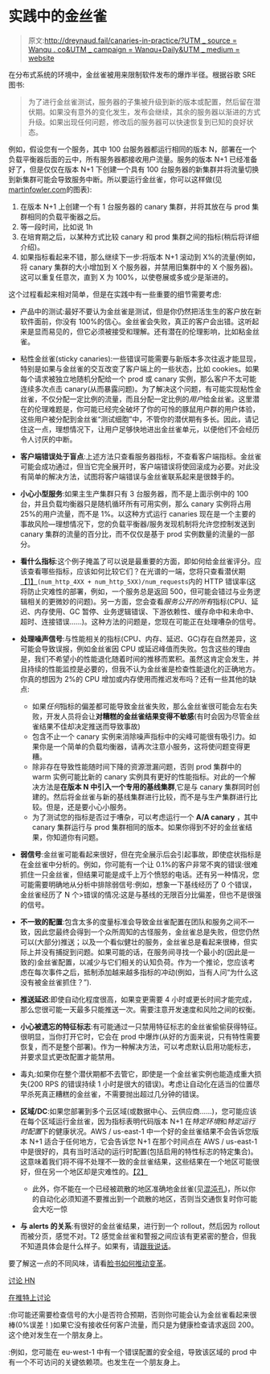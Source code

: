 # 实践中的金丝雀

> 原文:[http://dreynaud.fail/canaries-in-practice/?UTM _ source = Wanqu . co&UTM _ campaign = Wanqu+Daily&UTM _ medium = website](http://dreynaud.fail/canaries-in-practice/?utm_source=wanqu.co&utm_campaign=Wanqu+Daily&utm_medium=website)

在分布式系统的环境中，金丝雀被用来限制软件发布的爆炸半径。根据谷歌 SRE 图书:

> 为了进行金丝雀测试，服务器的子集被升级到新的版本或配置，然后留在潜伏期。如果没有意外的变化发生，发布会继续，其余的服务器以渐进的方式升级。如果出现任何问题，修改后的服务器可以快速恢复到已知的良好状态。

例如，假设您有一个服务，其中 100 台服务器都运行相同的版本 N，部署在一个负载平衡器后面的云中，所有服务器都接收用户流量。服务的版本 N+1 已经准备好了，但是仅仅在版本 N+1 下创建一个具有 100 台服务器的新集群并将流量切换到新集群可能会导致服务中断。所以要运行金丝雀，你可以这样做(见[martinfowler.com](https://martinfowler.com/bliki/CanaryRelease.html)的图表):

1.  在版本 N+1 上创建一个有 1 台服务器的 canary 集群，并将其放在与 prod 集群相同的负载平衡器之后。
2.  等一段时间，比如说 1h
3.  在培育期之后，以某种方式比较 canary 和 prod 集群之间的指标(稍后将详细介绍)。
4.  如果指标看起来不错，那么继续下一步:将版本 N+1 滚动到 X%的流量(例如，将 canary 集群的大小增加到 X 个服务器，并禁用旧集群中的 X 个服务器)。这可以重复任意次，直到 X 为 100%，以使卷展或多或少是渐进的。

这个过程看起来相对简单，但是在实践中有一些重要的细节需要考虑:

*   产品中的测试:最好不要认为金丝雀是测试，但是你仍然把活生生的客户放在新软件面前，你没有 100%的信心。金丝雀会失败，真正的客户会出错。这听起来是显而易见的，但它必须被接受和理解。还有潜在的伦理影响，比如粘金丝雀。

*   粘性金丝雀(sticky canaries):一些错误可能需要与新版本多次往返才能显现，特别是如果与金丝雀的交互改变了客户端上的一些状态，比如 cookies。如果每个请求被独立地随机分配给一个 prod 或 canary 实例，那么客户不太可能连续多次点击 canary(从而暴露问题)。为了解决这个问题，有可能实现粘性金丝雀，不仅分配一定比例的流量，而且分配一定比例的*用户*给金丝雀。这里潜在的伦理难题是，你可能已经完全破坏了你的可怜的豚鼠用户群的用户体验，这些用户被分配到金丝雀“测试细胞”中，不管你的潜伏期有多长。因此，请记住这一点，理想情况下，让用户足够快地进出金丝雀单元，以便他们不会经历令人讨厌的中断。

*   **客户端错误处于盲点**:上述方法只查看服务器指标，不查看客户端指标。金丝雀可能会成功通过，但当它完全展开时，客户端错误将使回滚成为必要。对此没有简单的解决方法，试图将客户端错误与金丝雀联系起来是很棘手的。

*   **小心小型服务**:如果主生产集群只有 3 台服务器，而不是上面示例中的 100 台，并且负载均衡器只是随机循环所有可用实例，那么 canary 实例将占用 25%的用户流量，而不是 1%。以这种方式运行 canaries 现在是一个主要的事故风险—理想情况下，您的负载平衡器/服务发现机制将允许您控制发送到 canary 集群的流量的百分比，而不仅仅是基于 prod 实例数量的流量的一部分。

*   **看什么指标**:这个例子掩盖了可以说是最重要的方面，即如何给金丝雀评分。应该查看哪些指标，应该如何比较它们？在光谱的一端，您将只查看潜伏期[【1】](#footnote1)`(num_http_4XX + num_http_5XX)/num_requests`内的 HTTP 错误率(这将防止灾难性的部署，例如，一个服务总是返回 500，但可能会错过与业务逻辑相关的更微妙的问题)。另一方面，您会查看*服务公开的所有*指标(CPU、延迟、内存使用、GC 暂停、业务逻辑错误、下游依赖性、缓存命中和未命中、超时、连接错误……)。这种方法的问题是，您现在可能正在处理嘈杂的信号。

*   **处理噪声信号**:与性能相关的指标(CPU、内存、延迟、GC)存在自然差异，这可能会导致误报，例如金丝雀因 CPU 或延迟峰值而失败。包含这些的理由是，我们不希望小的性能退化随着时间的推移而累积。虽然这肯定会发生，并且持续的性能监控是必要的，但我不认为金丝雀是检查性能退化的正确地方。你真的想因为 2%的 CPU 增加或内存使用而推迟发布吗？还有一些其他的缺点:
    *   如果*任何*指标的偏差都可能导致金丝雀失败，那么金丝雀很可能会左右失败，开发人员将会让**对糟糕的金丝雀结果变得不敏感**(有时会因为尽管金丝雀结果不佳却决定推送而导致事故)
    *   包含不止一个 canary 实例来消除噪声指标中的尖峰可能很有吸引力。如果你是一个简单的负载均衡器，请再次注意小服务，这将使问题变得更糟。
    *   除非存在导致性能随时间下降的资源泄漏问题，否则 prod 集群中的 warm 实例可能比新的 canary 实例具有更好的性能指标。对此的一个解决方法是**在版本 N 中引入一个专用的基线集群**,它是与 canary 集群同时创建的。然后将金丝雀与新的基线集群进行比较，而不是与生产集群进行比较。但是，还是要小心小服务。
    *   为了测试您的指标是否过于嘈杂，可以考虑运行一个 **A/A canary** ，其中 canary 集群运行与 prod 集群相同的版本。如果你得到不好的金丝雀结果，你知道你有问题。
*   **弱信号**:金丝雀可能看起来很好，但在完全展示后会引起事故，即使症状指标是在金丝雀中分析的。例如，你可能有一个让 0.1%的客户非常不爽的错误:很难抓住一只金丝雀，但结果可能是成千上万个愤怒的电话。还有另一种情况，您可能需要明确地从分析中排除弱信号:例如，想象一下基线经历了 0 个错误，金丝雀经历了 N 个>错误的情况:这是与基线的无限百分比偏差，但也不是很强的信号。

*   **不一致的配置**:包含太多的度量标准会导致金丝雀配置在团队和服务之间不一致，因此您最终会得到一个众所周知的古怪服务，金丝雀总是失败，但您仍然可以(大部分)推送；以及一个看似健壮的服务，金丝雀总是看起来很棒，但实际上并没有捕捉到问题。如果可能的话，在服务间寻找一个最小的(因此是一致的)金丝雀配置，以减少与它们相关的认知负荷。作为一个推论，您应该考虑在每次事件之后，抵制添加越来越多指标的冲动(例如，当有人问“为什么这没有被金丝雀抓住？”).

*   **推送延迟**:即使自动化程度很高，如果变更需要 4 小时或更长时间才能完成，那么您很可能一天最多只能推送一次。需要注意开发速度和风险之间的权衡。

*   **小心被遗忘的特征标志**:有可能通过一只禁用特征标志的金丝雀偷偷获得特征。很明显，当你打开它时，它会在 prod 中爆炸(从好的方面来说，只有特性需要恢复，而不是整个部署)。作为一种解决方法，可以考虑默认启用功能标志，并要求显式更改配置才能禁用。

*   毒丸:如果你在整个潜伏期都不去管它，即使是一个金丝雀实例也能造成重大损失(200 RPS 的错误持续 1 小时是很大的错误)。考虑让自动化在适当的位置尽早杀死真正糟糕的金丝雀，不需要抛出超过几分钟的错误。

*   **区域/DC**:如果您部署到多个云区域(或数据中心、云供应商……)，您可能应该在每个区域运行金丝雀，因为指标表明代码版本 N+1 在*特定环境*和*特定运行时配置*下的健康状况。AWS / us-east-1 中一个好的金丝雀结果不会告诉您版本 N+1 适合于任何地方，它会告诉您 N+1 在那个时间点在 AWS / us-east-1 中是很好的，具有当时活动的运行时配置(包括启用的特性标志的特定集合)。这意味着我们将不得不处理不一致的金丝雀结果，这些结果在一个地区可能很好，但在另一个地区却是灾难性的。[【2】](#footnote2)
    *   此外，你不能在一个已经被疏散的地区准确地金丝雀(见[混沌孔](https://medium.com/netflix-techblog/chaos-engineering-upgraded-878d341f15fa))，所以你的自动化必须知道不要推出到一个疏散的地区，否则当交通恢复时你可能会大吃一惊
*   **与 alerts 的关系**:有很好的金丝雀结果，进行到一个 rollout，然后因为 rollout 而被分页，感觉不对。T2 感觉金丝雀和警报之间应该有更紧密的整合，但我不知道具体会是什么样子。如果有，请[跟我说话](https://twitter.com/FakeRyanGosling)。

要了解这一点的不同风味，请看[脸书如何推动变革](https://code.facebook.com/posts/270314900139291/rapid-release-at-massive-scale/)。

[讨论 HN](https://news.ycombinator.com/item?id=16199499)

[在推特上讨论](https://twitter.com/FakeRyanGosling/status/948710942082154496)

:你可能还需要检查信号的大小是否符合预期，否则你可能会认为金丝雀看起来很棒(0%误差！)如果它没有接收任何客户流量，而只是为健康检查请求返回 200。这个绝对发生在一个朋友身上。

:例如，您可能在 eu-west-1 中有一个错误配置的安全组，导致该区域的 prod 中有一个不可访问的关键依赖项。也发生在一个朋友身上。